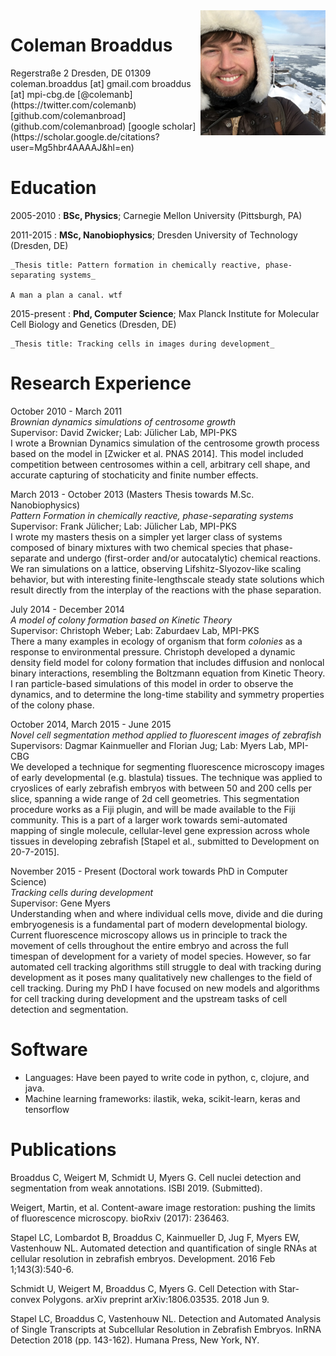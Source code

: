 <link rel="stylesheet" type="text/css" href="docs/main.css">

<img src="docs/imgs/canada_1.png" style="float: right; width: 200px">

# Coleman Broaddus

<div id="address">
Regerstraße 2  
Dresden, DE 01309  
</div>

<div id="contact">
coleman.broaddus [at] gmail.com  
broaddus [at] mpi-cbg.de  
[@colemanb](https://twitter.com/colemanb)  
[github.com/colemanbroad](github.com/colemanbroad)  
[google scholar](https://scholar.google.de/citations?user=Mg5hbr4AAAAJ&hl=en)  
</div>

<div style="clear: right;"></div>

# Education

2005-2010
:   __BSc, Physics__; Carnegie Mellon University (Pittsburgh, PA)

2011-2015
:   __MSc, Nanobiophysics__; Dresden University of Technology (Dresden, DE)

    _Thesis title: Pattern formation in chemically reactive, phase-separating systems_

    A man a plan a canal. wtf

2015-present
:   __Phd, Computer Science__; Max Planck Institute for Molecular Cell Biology and Genetics (Dresden, DE)

    _Thesis title: Tracking cells in images during development_

# Research Experience

October 2010 - March 2011  
_Brownian dynamics simulations of centrosome growth_  
Supervisor: David Zwicker; Lab: Jülicher Lab, MPI-PKS  
I wrote a Brownian Dynamics simulation of the centrosome growth process based on the model in [Zwicker et al.  PNAS 2014].
This model included competition between centrosomes within a cell, arbitrary cell shape, and accurate capturing of stochaticity and finite number effects.

March 2013 - October 2013 (Masters Thesis towards M.Sc. Nanobiophysics)  
_Pattern Formation in chemically reactive, phase-separating systems_  
Supervisor: Frank Jülicher; Lab: Jülicher Lab, MPI-PKS  
I wrote my masters thesis on a simpler yet larger class of systems composed of binary mixtures with two chemical species that phase-separate and undergo (first-order and/or autocatalytic) chemical reactions.
We ran simulations on a lattice, observing Lifshitz-Slyozov-like scaling behavior, but with interesting finite-lengthscale steady state solutions which result directly from the interplay of the reactions with the phase separation.

July 2014 - December 2014  
_A model of colony formation based on Kinetic Theory_  
Supervisor: Christoph Weber; Lab: Zaburdaev Lab, MPI-PKS  
There a many examples in ecology of organism that form *colonies* as a response to environmental pressure.
Christoph developed a dynamic density field model for colony formation that includes diffusion and nonlocal binary interactions, resembling the Boltzmann equation from Kinetic Theory.
I ran particle-based simulations of this model in order to observe the dynamics, and to determine the long-time stability and symmetry properties of the colony phase.

October 2014, March 2015 - June 2015  
_Novel cell segmentation method applied to fluorescent images of zebrafish_  
Supervisors: Dagmar Kainmueller and Florian Jug; Lab: Myers Lab, MPI-CBG  
We developed a technique for segmenting fluorescence microscopy images of early developmental (e.g. blastula) tissues.
The technique was applied to cryoslices of early zebrafish embryos with between 50 and 200 cells per slice, spanning a wide range of 2d cell geometries.
This segmentation procedure works as a Fiji plugin, and will be made available to the Fiji community.
This is a part of a larger work towards semi-automated mapping of single molecule, cellular-level gene expression across whole tissues in developing zebrafish [Stapel et al., submitted to Development on 20-7-2015].

November 2015 - Present (Doctoral work towards PhD in Computer Science)  
_Tracking cells during development_  
Supervisor: Gene Myers  
Understanding when and where individual cells move, divide and die during embryogenesis is a fundamental part of modern developmental biology.
Current fluorescence microscopy allows us in principle to track the movement of cells throughout the entire embryo and across the full timespan of development for a variety of model species.
However, so far automated cell tracking algorithms still struggle to deal with tracking during development as it poses many qualitatively new challenges to the field of cell tracking.
During my PhD I have focused on new models and algorithms for cell tracking during development and the upstream tasks of cell detection and segmentation.

# Software

- Languages: Have been payed to write code in python, c, clojure, and java.
- Machine learning frameworks: ilastik, weka, scikit-learn, keras and tensorflow

# Publications

Broaddus C, Weigert M, Schmidt U, Myers G. Cell nuclei detection and segmentation from weak annotations. ISBI 2019. (Submitted).

Weigert, Martin, et al. Content-aware image restoration: pushing the limits of fluorescence microscopy. bioRxiv (2017): 236463.

Stapel LC, Lombardot B, Broaddus C, Kainmueller D, Jug F, Myers EW, Vastenhouw NL. Automated detection and quantification of single RNAs at cellular resolution in zebrafish embryos. Development. 2016 Feb 1;143(3):540-6.

Schmidt U, Weigert M, Broaddus C, Myers G. Cell Detection with Star-convex Polygons. arXiv preprint arXiv:1806.03535. 2018 Jun 9.

Stapel LC, Broaddus C, Vastenhouw NL. Detection and Automated Analysis of Single Transcripts at Subcellular Resolution in Zebrafish Embryos. InRNA Detection 2018 (pp. 143-162). Humana Press, New York, NY.

